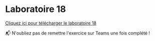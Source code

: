 # Laboratoire 18

[Cliquez ici pour télécharger le laboratoire 18](../../static/files/420905_lab18.zip)

📬 N'oubliez pas de remettre l'exercice sur Teams une fois complété !